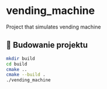 # vending_machine
Project that simulates vending machine


## 🔧 Budowanie projektu

```bash
mkdir build
cd build
cmake ..
cmake --build .
./vending_machine